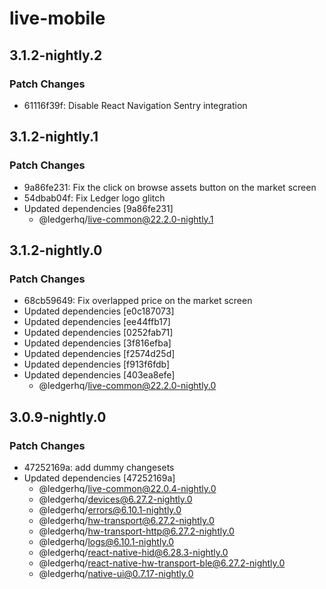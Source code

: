 # live-mobile

## 3.1.2-nightly.2

### Patch Changes

- 61116f39f: Disable React Navigation Sentry integration

## 3.1.2-nightly.1

### Patch Changes

- 9a86fe231: Fix the click on browse assets button on the market screen
- 54dbab04f: Fix Ledger logo glitch
- Updated dependencies [9a86fe231]
  - @ledgerhq/live-common@22.2.0-nightly.1

## 3.1.2-nightly.0

### Patch Changes

- 68cb59649: Fix overlapped price on the market screen
- Updated dependencies [e0c187073]
- Updated dependencies [ee44ffb17]
- Updated dependencies [0252fab71]
- Updated dependencies [3f816efba]
- Updated dependencies [f2574d25d]
- Updated dependencies [f913f6fdb]
- Updated dependencies [403ea8efe]
  - @ledgerhq/live-common@22.2.0-nightly.0

## 3.0.9-nightly.0

### Patch Changes

- 47252169a: add dummy changesets
- Updated dependencies [47252169a]
  - @ledgerhq/live-common@22.0.4-nightly.0
  - @ledgerhq/devices@6.27.2-nightly.0
  - @ledgerhq/errors@6.10.1-nightly.0
  - @ledgerhq/hw-transport@6.27.2-nightly.0
  - @ledgerhq/hw-transport-http@6.27.2-nightly.0
  - @ledgerhq/logs@6.10.1-nightly.0
  - @ledgerhq/react-native-hid@6.28.3-nightly.0
  - @ledgerhq/react-native-hw-transport-ble@6.27.2-nightly.0
  - @ledgerhq/native-ui@0.7.17-nightly.0
